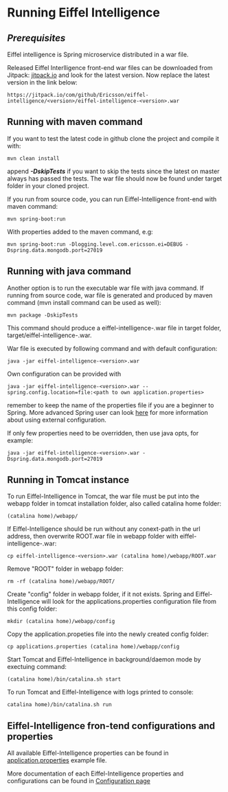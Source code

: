 # Running Eiffel Intelligence

## _Prerequisites_

Eiffel intelligence is Spring microservice distributed in a war file.

Released Eiffel Interlligence front-end war files can be downloaded from Jitpack:
[jitpack.io](https://jitpack.io/#Ericsson/eiffel-intelligence) and look for the
latest version. Now replace the latest version in the link below:

    https://jitpack.io/com/github/Ericsson/eiffel-intelligence/<version>/eiffel-intelligence-<version>.war

## Running with maven command

If you want to test the latest code in github clone the project and compile it
with:

    mvn clean install

append **_-DskipTests_** if you want to skip the tests since the latest on
master always has passed the tests. The war file should now be found under
target folder in your cloned project.

If you run from source code, you can run Eiffel-Intelligence front-end with maven command:

    mvn spring-boot:run

With properties added to the maven command, e.g:
    
    mvn spring-boot:run -Dlogging.level.com.ericsson.ei=DEBUG -Dspring.data.mongodb.port=27019

 ## Running with java command 

Another option is to run the executable war file with java command.
If running from source code, war file is generated and produced by maven command (mvn install command can be used as well):

    mvn package -DskipTests

 This command should produce a eiffel-intelligence-<version>.war file in target folder, target/eiffel-intelligence-<version>.war. 

War file is executed by following command and with default configuration: 

    java -jar eiffel-intelligence-<version>.war

Own configuration can be provided with

    java -jar eiffel-intelligence-<version>.war --spring.config.location=file:<path to own application.properties>

remember to keep the name of the properties file if you are a beginner to
Spring. More advanced Spring user can look [here](https://docs.spring.io/spring-boot/docs/current/reference/html/boot-features-external-config.html)
for more information about using external configuration.

If only few properties need to be overridden, then use java opts, for example:

    java -jar eiffel-intelligence-<version>.war -Dspring.data.mongodb.port=27019

## Running in Tomcat instance

To run Eiffel-Intelligence in Tomcat, the war file must be put into the webapp folder in tomcat installation folder, also called catalina home folder:

    (catalina home)/webapp/

If Eiffel-Intelligence should be run without any conext-path in the url address, then overwrite ROOT.war file in webapp folder with eiffel-intelligence-<version>.war:

    cp eiffel-intelligence-<version>.war (catalina home)/webapp/ROOT.war

Remove "ROOT" folder in webapp folder:

    rm -rf (catalina home)/webapp/ROOT/

Create "config" folder in webapp folder, if it not exists. Spring and Eiffel-Intelligence will look for the applications.properties configuration file from this config folder:

    mkdir (catalina home)/webapp/config

Copy the application.propeties file into the newly created config folder:
    
    cp applications.properties (catalina home)/webapp/config

Start Tomcat and Eiffel-Intelligence in background/daemon mode by exectuing command:

    (catalina home)/bin/catalina.sh start

To run Tomcat and Eiffel-Intelligence with logs printed to console:
    
    catalina home)/bin/catalina.sh run

## Eiffel-Intelligence fron-tend configurations and properties

All available Eiffel-Intelligence properties can be found in [application.properties](https://github.com/Ericsson/eiffel-intelligence/blob/master/src/main/resources/application.properties) example file.

More documentation of each Eiffel-Intelligence properties and configurations can be found in [Configuration page](./configuration.md)

